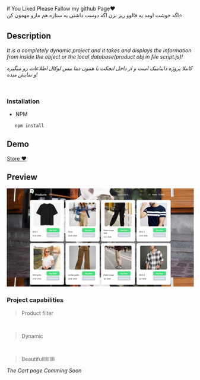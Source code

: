 if You Liked Please Fallow my github Page❤️<br>
اگه خوشت اومد یه فالوو ریز بزن اگه دوست داشتی یه ستاره هم مارو مهمون کن⭐
## Description
*It is a completely dynamic project and it takes and displays the information from inside the object or the local database(product obj in file script.js)!*

*کاملا پروژه داینامیک است و از داخل ابجکت یا همون دیتا بیس لوکال اطلاعات رو میگیره و نمایش میده!*

<br>


### Installation
- NPM

```bash
   npm install
```

## Demo 

<a href="https://root-store.liara.run/">Store ❤️</a>

## Preview
<img src="./src/img/shot website.png">

### Project capabilities
>Product filter 
<br>

>Dynamic
<br>

>Beautifullllllllll
<!-- Mr.root For Ever 😁 -->

*The Cart page Comming Soon*
